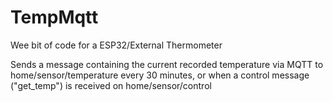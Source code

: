 # TempMqtt
Wee bit of code for a ESP32/External Thermometer

Sends a message containing the current recorded temperature via MQTT to home/sensor/temperature every 30 minutes, or when a control message ("get_temp") is received on home/sensor/control
